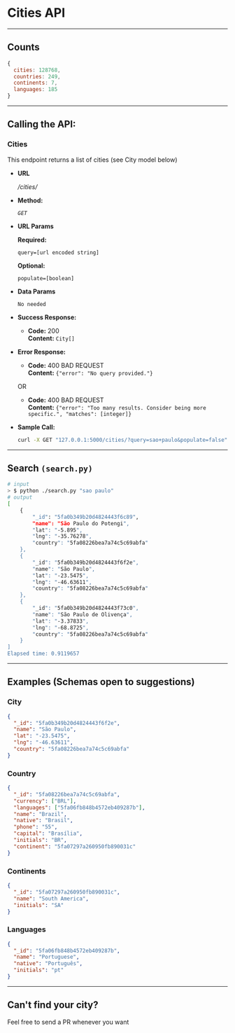 # Cities API

---
## Counts

```javascript
{
  cities: 128768,
  countries: 249,
  continents: 7,
  languages: 185
}
```
---
## Calling the API:

### **Cities**

This endpoint returns a list of cities (see City model below)

- **URL**

  _/cities/_

- **Method:**

  _`GET`_

- **URL Params**

  **Required:**

  `query=[url encoded string]`

  **Optional:**

  `populate=[boolean]`

- **Data Params**

  `No needed`

- **Success Response:**

  - **Code:** 200 <br />
    **Content:** `City[]`

- **Error Response:**

  - **Code:** 400 BAD REQUEST <br />
    **Content:** `{"error": "No query provided."}`

  OR

  - **Code:** 400 BAD REQUEST <br />
    **Content:** `{"error": "Too many results. Consider being more specific.", "matches": [integer]}`

- **Sample Call:**

  ```bash
  curl -X GET "127.0.0.1:5000/cities/?query=sao+paulo&populate=false"
  ```
---
## Search `(search.py)`

```bash
# input
> $ python ./search.py "sao paulo"
# output
[
    {
        "_id": "5fa0b349b20d4824443f6c89",
        "name": "São Paulo do Potengi",
        "lat": "-5.895",
        "lng": "-35.76278",
        "country": "5fa08226bea7a74c5c69abfa"
    },
    {
        "_id": "5fa0b349b20d4824443f6f2e",
        "name": "São Paulo",
        "lat": "-23.5475",
        "lng": "-46.63611",
        "country": "5fa08226bea7a74c5c69abfa"
    },
    {
        "_id": "5fa0b349b20d4824443f73c0",
        "name": "São Paulo de Olivença",
        "lat": "-3.37833",
        "lng": "-68.8725",
        "country": "5fa08226bea7a74c5c69abfa"
    }
]
Elapsed time: 0.9119657
```
---
## Examples (Schemas open to suggestions)

### City

```json
{
  "_id": "5fa0b349b20d4824443f6f2e",
  "name": "São Paulo",
  "lat": "-23.5475",
  "lng": "-46.63611",
  "country": "5fa08226bea7a74c5c69abfa"
}
```

### Country

```json
{
  "_id": "5fa08226bea7a74c5c69abfa",
  "currency": ["BRL"],
  "languages": ["5fa06fb848b4572eb409287b"],
  "name": "Brazil",
  "native": "Brasil",
  "phone": "55",
  "capital": "Brasília",
  "initials": "BR",
  "continent": "5fa07297a260950fb890031c"
}
```

### Continents

```json
{
  "_id": "5fa07297a260950fb890031c",
  "name": "South America",
  "initials": "SA"
}
```

### Languages

```json
{
  "_id": "5fa06fb848b4572eb409287b",
  "name": "Portuguese",
  "native": "Português",
  "initials": "pt"
}
```
---
## Can't find your city?

Feel free to send a PR whenever you want
